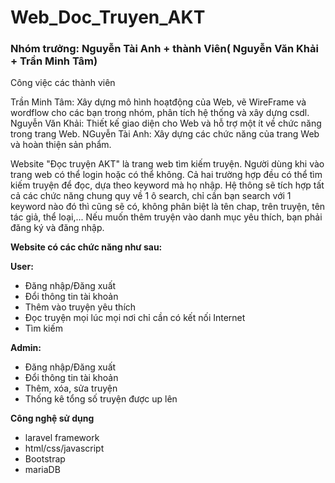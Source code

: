 # Web_Doc_Truyen_AKT

<h3>Nhóm trưởng: Nguyễn Tài Anh + thành Viên( Nguyễn Văn Khải + Trần Minh Tâm)</h3>
Công việc các thành viên

Trần Minh Tâm: Xây dựng mô hình hoạtđộng của Web, vẽ WireFrame và wordflow cho các bạn trong nhóm, phân tích hệ thống và xây dựng csdl.
Nguyễn Văn Khải: Thiết kế giao diện cho Web và hỗ trợ một ít về chức năng trong trang Web.
NGuyễn Tài Anh: Xây dựng các chức năng của trang Web và hoàn thiện sản phẩm.

<p>Website "Đọc truyện AKT" là trang web tìm kiếm truyện. Người dùng khi vào trang web có thể login hoặc có thể không. Cả hai trường hợp đều có thể tìm kiếm truyện để đọc, dựa theo keyword mà họ nhập. Hệ thông sẽ tích hợp tất cả các chức năng chung quy về 1 ô search, chỉ cần bạn search với 1 keyword nào đó thì cũng sẽ có, không phân biệt là tên chap, trên truyện, tên tác giả, thể loại,... Nếu muốn thêm truyện vào danh mục yêu thích, bạn phải đăng ký và đăng nhập.</p>
<p style="font-weight:bold">Website có các chức năng như sau:</p>
<p style="font-weight:bold">User:</p>
<ul>
<li> Đăng nhập/Đăng xuất</li>
<li> Đổi thông tin tài khoản</li>
<li> Thêm vào truyện yêu thích</li>
<li> Đọc truyện mọi lúc mọi nơi chỉ cần có kết nối Internet</li>
<li> Tìm kiếm </li>
</ul>
<p style="font-weight:bold">Admin:</p>
<ul>
<li> Đăng nhập/Đăng xuất</li>
<li> Đổi thông tin tài khoản</li>
<li> Thêm, xóa, sửa truyện</li>
<li> Thống kê tổng số truyện được up lên</li>
</ul>

<p style="font-weight:bold">Công nghệ sử dụng</p>
<ul>
<li> laravel framework</li>
<li> html/css/javascript</li>
<li> Bootstrap</li>
<li> mariaDB</li>
</ul>



